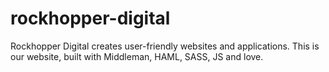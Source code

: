 rockhopper-digital
==================

Rockhopper Digital creates user-friendly websites and applications. This is our website, built with Middleman, HAML, SASS, JS and love.